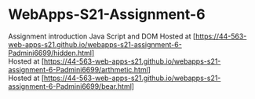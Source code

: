 # WebApps-S21-Assignment-6
Assignment introduction Java Script and DOM
Hosted at [https://44-563-web-apps-s21.github.io/webapps-s21-assignment-6-Padmini6699/hidden.html]</br>
Hosted at [https://44-563-web-apps-s21.github.io/webapps-s21-assignment-6-Padmini6699/arthmetic.html]</br>
Hosted at [https://44-563-web-apps-s21.github.io/webapps-s21-assignment-6-Padmini6699/bear.html]</br>


